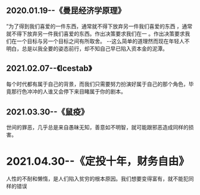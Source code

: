 ## 2020.01.19--《曼昆经济学原理》
”为了得到我们喜爱的一件东西，通常就不得下放弃另一件我们喜爱的东西 ，通常就不得下放弃另一件我们喜爱的东西。作出决策要求我们在一 。作出决策要求我们在一个目标与另一个目标之间有所取舍。
--这么简单的道理然而现在年轻人不明白，总是以我全要的姿态前行，却不知自己早已陷入资本金的泥潭。
## 2021.02.07--《Icestab》
每个时代都有属于自己的背景，而我们只需要努力扮演好属于自己的那个角色，毕竟那行色冲冲的人谁又会停下来目睹属于你的剧本。
## 2021.03.30--《鼠疫》
世间的罪恶，几乎总是来自愚昧无知，善意如不明智，就可能跟邪恶造成同样的损害。

# 2021.04.30--《定投十年，财务自由》

人性的不耐和懒惰，是人们陷入贫穷的根本原因。我们想要变得富有，就不能犯同样的错误